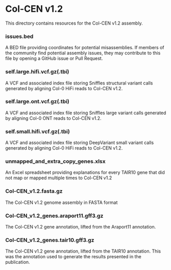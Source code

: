 # Col-CEN v1.2

This directory contains resources for the Col-CEN v1.2 assembly.

### issues.bed

A BED file providing coordinates for potential misassemblies. If members of the community find potential assembly issues, they may contribute to this file by opening a GitHub issue or Pull Request.

### self.large.hifi.vcf.gz(.tbi)

A VCF and associated index file storing Sniffles structural variant calls generated by aligning Col-0 HiFi reads to Col-CEN v1.2.

### self.large.ont.vcf.gz(.tbi)

A VCF and associated index file storing Sniffles large variant calls generated by aligning Col-0 ONT reads to Col-CEN v1.2.

### self.small.hifi.vcf.gz(.tbi)

A VCF and associated index file storing DeepVariant small variant calls generated by aligning Col-0 HiFi reads to Col-CEN v1.2.

### unmapped_and_extra_copy_genes.xlsx

An Excel spreadsheet providing explanations for every TAIR10 gene that did not map or mapped multiple times to Col-CEN v1.2

### Col-CEN_v1.2.fasta.gz

The Col-CEN v1.2 genome assembly in FASTA format

### Col-CEN_v1.2_genes.araport11.gff3.gz

The Col-CEN v1.2 gene annotation, lifted from the Araport11 annotation.

### Col-CEN_v1.2_genes.tair10.gff3.gz

The Col-CEN v1.2 gene annotation, lifted from the TAIR10 annotation. This was the annotation used to generate the results presented in the publication.
